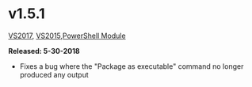 # v1.5.1

[VS2017](https://marketplace.visualstudio.com/items?itemName=AdamRDriscoll.PowerShellProToolsforVisualStudio2017), [VS2015](https://marketplace.visualstudio.com/items?itemName=AdamRDriscoll.PowerShellProToolsforVisualStudio2015),[PowerShell Module](https://www.powershellgallery.com/packages/PowerShellProTools/1.5.1)  

**Released: 5-30-2018** 

- Fixes a bug where the "Package as executable" command no longer produced any output





